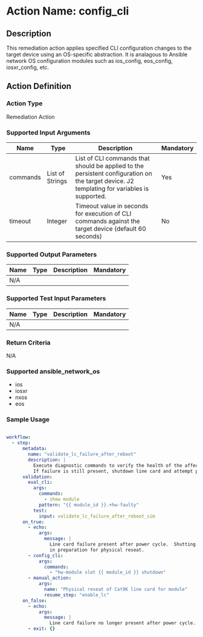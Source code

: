 # Action Name: config_cli

## Description
This remediation action applies specified CLI configuration changes to the target device using an OS-specific abstraction.  It is analagous to Ansible network OS configuration modules such as ios_config, eos_config, iosxr_config, etc.  

## Action Definition

### Action Type
Remediation Action

### Supported Input Arguments

| Name | Type | Description | Mandatory |
|------|------|-------------|-----------|
| commands | List of Strings | List of CLI commands that should be applied to the persistent configuration on the target device. J2 templating for variables is supported. | Yes |
| timeout | Integer | Timeout value in seconds for execution of CLI commands against the target device (default 60 seconds) | No |

### Supported Output Parameters

| Name | Type | Description | Mandatory |
|------|------|-------------|-----------|
| N/A |  |  |  |

### Supported Test Input Parameters

| Name | Type | Description | Mandatory |
|------|------|-------------|-----------|
| N/A |  |  |  |

### Return Criteria ###

N/A

### Supported ansible_network_os

- ios
- iosxr
- nxos
- eos

### Sample Usage

``` yaml

workflow:
  - step:
      metadata:
        name: "validate_lc_failure_after_reboot"
        description: |
          Execute diagnostic commands to verify the health of the affected line card after reboot.
          If failure is still present, shutdown line card and attempt physical reseat.
      validation:
        eval_cli:
          args:
            commands:
              - show module
            pattern: "{{ module_id }}.+hw-faulty"
          test:
            input: validate_lc_failure_after_reboot_sim
      on_true:
        - echo: 
            args:
              message: |
                Line card failure present after power cycle.  Shutting down line card
                in preparation for physical reseat.
        - config_cli:
            args:
              commands:
                - "hw-module slot {{ module_id }} shutdown"
        - manual_action:
            args:
              name: "Physical reseat of Cat9K line card for module"
              resume_step: "enable_lc"
      on_false:
        - echo: 
            args:
              message: |
                Line card failure no longer present after power cycle.  Exiting workflow.
        - exit: {}

```